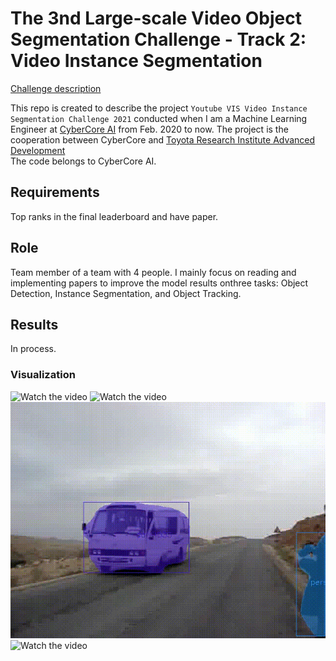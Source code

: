 # The 3nd Large-scale Video Object Segmentation Challenge - Track 2: Video Instance Segmentation

[Challenge description](https://competitions.codalab.org/competitions/28988#learn_the_details)

This repo is created to describe the project `Youtube VIS Video Instance Segmentation Challenge 2021` conducted when I am a Machine Learning Engineer at [CyberCore AI](https://cybercore.co.jp/) from Feb. 2020 to now. The project is the cooperation between CyberCore and [Toyota Research Institute Advanced Development](https://www.woven-planet.global/) <br/>
The code belongs to CyberCore AI. 

## Requirements <br/>
Top ranks in the final leaderboard and have paper.
## Role
Team member of a team with 4 people. I mainly focus on reading and implementing papers to improve the model results onthree tasks:  Object Detection, Instance Segmentation, and Object Tracking.
## Results
In process.
### Visualization
![Watch the video](videos/test_1.gif)
![Watch the video](videos/test_2.gif)
![Watch the video](videos/test_3.gif)
![Watch the video](videos/test_4.gif)
